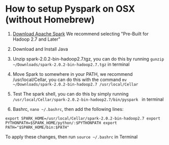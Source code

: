 # How to setup Pyspark on OSX (without Homebrew)

1.  [Download Apache Spark](http://spark.apache.org/downloads.html)
We recommend selecting "Pre-Built for Hadoop 2.7 and Later"

2.  Download and Install Java

3.  Unzip spark-2.0.2-bin-hadoop2.7.tgz, you can do this by running `gunzip ~/Downloads/spark-2.0.2-bin-hadoop2.7.tgz` in terminal

4.  Move Spark to somewhere in your PATH, we recommend /usr/local/Cellar, you can do this with the command `mv ~/Downloads/spark-2.0.2-bin-hadoop2.7 /usr/local/Cellar`

5.  Test The spark shell, you can do this by simply running `/usr/local/Cellar/spark-2.0.2-bin-hadoop2.7/bin/pyspark ` in terminal

6.  Bashrc, `nano ~/.bashrc`, then add the following lines:

`export SPARK_HOME=/usr/local/Cellar/spark-2.0.2-bin-hadoop2.7
export PYTHONPATH=$SPARK_HOME/python/:$PYTHONPATH
export PATH="$SPARK_HOME/bin:$PATH"`

To apply these changes, then run `source ~/.bashrc` in Terminal